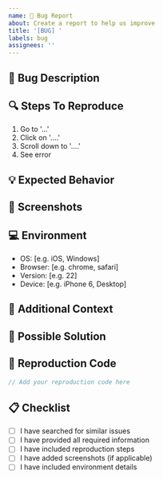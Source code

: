 ```yaml
---
name: 🐛 Bug Report
about: Create a report to help us improve
title: '[BUG] '
labels: bug
assignees: ''
---
```


## 🐛 Bug Description
<!-- A clear and concise description of what the bug is -->

## 🔍 Steps To Reproduce
<!-- Steps to reproduce the behavior -->
1. Go to '...'
2. Click on '....'
3. Scroll down to '....'
4. See error

## 💡 Expected Behavior
<!-- A clear and concise description of what you expected to happen -->

## 📸 Screenshots
<!-- If applicable, add screenshots to help explain your problem -->

## 💻 Environment
- OS: [e.g. iOS, Windows]
- Browser: [e.g. chrome, safari]
- Version: [e.g. 22]
- Device: [e.g. iPhone 6, Desktop]

## 📝 Additional Context
<!-- Add any other context about the problem here -->

## 🎯 Possible Solution
<!-- If you have suggestions on how to fix the bug -->

## 🔄 Reproduction Code
```typescript
// Add your reproduction code here
```

## 📋 Checklist
- [ ] I have searched for similar issues
- [ ] I have provided all required information
- [ ] I have included reproduction steps
- [ ] I have added screenshots (if applicable)
- [ ] I have included environment details 